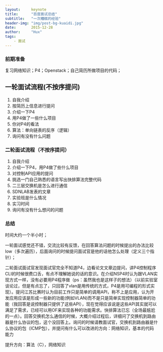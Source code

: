 ```yaml
---
layout:     keynote
title:      "百度面试总结"
subtitle:   "一次糟糕的经验"
header-img: "img/post-bg-kuaidi.jpg"
date:       2015-12-28
author:     "Hux"
tags:
    - 面试
---
```


### 前期准备

复习网络知识；P4；Openstack；自己简历所做项目的代码；

## 一轮面试流程(不按序提问)

1. 自我介绍
2. 按简历上信息进行提问
3. 介绍一下P4
4. 用P4做了一些什么项目
5. 你对P4的看法
6. 算法：单向链表的反序（逻辑）
7. 询问有没有什么问题

### 二轮面试流程（不按序提问）

1. 自我介绍
2. 介绍一下P4，用P4做了些什么项目
3. 对控制API应用的提问
4. 挑选一门自己熟悉的语言写出快排算法完整代码
5. 二三层交换机是怎么进行通信
6. SDNLAB发表的文章
7. 实验班是什么情况
8. 实习时间
9. 询问有没有什么想问的问题


### 总结

时间大约一个半小时；

一轮面试感觉还不错，交流比较有反馈，在回答算法问题的时候提出的办法比较low（多次遍历），后面询问的时候提问面试官是他的话他怎么处理（定义三个指针）；

二轮面试面试官发现面试官完全不知道P4，边看论文文章边提问，讲P4控制程序CLI的时候很费口舌，有点不理解她说的话的意识。在介绍NSP4时认为跟VLAN实现方式一样，没有必要用P4程序做（ps：虽然我也是这样子的想法）（以前实验室谈论过，但是有点忘了，只回答了vlan是用传统的方式，P4是用可编程的形式实现）。提问江苏比赛时认为目前工作只是简单的调用API，称不上是应用，认为开发应用应该是形成一些新的功能(例如VLAN)而不是只是简单实现控制器简单的功能（我回答是说控制器只提供了这些API），现在觉得应该说是这些API其实就可以满足了需求，已经可以用OF来实现各种的功能需求。快排算法已忘（全场最尴尬的一点）。回答交换机怎么通信的时候，大概介绍过程后，详细问了交换机到路由器是什么协议的包，这个没回答上。询问的时候请教面试官，交换机到路由器是什么协议的包（ICMP包），并提问有什么可以改进的方向：网络知识，基本的代码能力

提升方向：算法（C），网络知识

